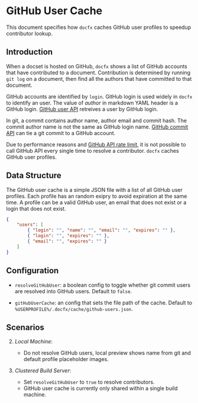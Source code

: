 # GitHub User Cache

This document specifies how `docfx` caches GitHub user profiles to speedup contributor lookup.

## Introduction

When a docset is hosted on GitHub, `docfx` shows a list of GitHub accounts that have contributed to a document.
Contribution is determined by running `git log` on a document, then find all the authors that have committed
to that document.

GitHub accounts are identified by `login`. GitHub login is used widely in `docfx` to identify an user.
The value of _author_ in markdown YAML header is a GitHub login. [GitHub user API](https://developer.github.com/v3/users/#get-a-single-user) retreives a user by GitHub login.

In git, a commit contains author name, author email and commit hash. The commit author name is not the same as GitHub login name. [GitHub commit API](https://developer.github.com/v3/repos/commits/#get-a-single-commit) can tie a git commit to a GitHub account.

Due to performance reasons and [GitHub API rate limit](https://developer.github.com/v3/rate_limit/), it is not possible to call GitHub API every single time to resolve a contributor. `docfx` caches GitHub user profiles.

## Data Structure

The GitHub user cache is a simple JSON file with a list of all GitHub user profiles.
Each profile has an random exipry to avoid expiration at the same time.
A profile can be a valid GitHub user, an email that does not exist or a login that does not exist.

```json
{
    "users": [
        { "login": "", "name": "", "email": "", "expires": "" },
        { "login": "", "expires": "" },
        { "email": "", "expires": "" }
    ]
}
```

## Configuration

- `resolveGitHubUser`: a boolean config to toggle whether git commit users are resolved into GitHub users. Default to `false`.

- `gitHubUserCache`: an config that sets the file path of the cache. Default to `%USERPROFILE%/.docfx/cache/github-users.json`.

## Scenarios

2. *Local Machine*:
    - Do not resolve GitHub users, local preview shows name from git and default profile placeholder images.

1. *Clustered Build Server*:
    - Set `resolveGitHubUser` to `true` to resolve contributors.
    - GitHub user cache is currently only shared within a single build machine.
